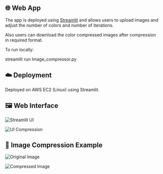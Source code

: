 ## 🌐 Web App

The app is deployed using [Streamlit](https://streamlit.io) and allows users to upload images and adjust the number of colors and number of iterations.

Also users can download the color compressed images after compression in required format.

To run locally:

streamlit run Image_compressor.py

## ☁️ Deployment

Deployed on AWS EC2 (Linux) using Streamlit.

## 🖼️ Web Interface

![Streamlit UI](Web_app/sample_images/UI.png)

![UI Compression](Web_app/sample_images/UI_compress.png)

## 🎨 Image Compression Example

![Original Image](Web_app/sample_images/org.jpg)

![Compressed Image](Web_app/sample_images/compressed_image.jpg)

